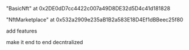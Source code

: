 "BasicNft" at 0x2DE0dD7cc4422c007a49D8DE32d5D4c41d181828

"NftMarketplace" at 0x532a2909e235aB1B2a583E18D4Ef1dBBeec25f80

add features

make it end to end decntralized
